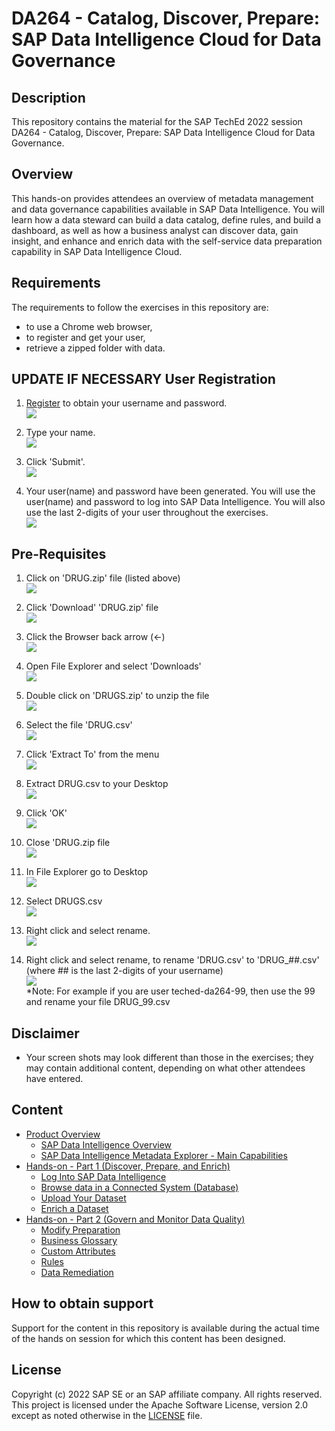 # DA264 - Catalog, Discover, Prepare: SAP Data Intelligence Cloud for Data Governance

## Description

This repository contains the material for the SAP TechEd 2022 session DA264 - Catalog, Discover, Prepare: SAP Data Intelligence Cloud for Data Governance.

## Overview

This hands-on provides attendees an overview of metadata management and data governance capabilities available in SAP Data Intelligence. You will learn how a data steward can build a data catalog, define rules, and build a dashboard, as well as how a business analyst can discover data, gain insight, and enhance and enrich data with the self-service data preparation capability in SAP Data Intelligence Cloud.

## Requirements

The requirements to follow the exercises in this repository are:
* to use a Chrome web browser,
* to register and get your user,
* retrieve a zipped folder with data.

## UPDATE IF NECESSARY User Registration

1. [Register](https://workshop_registration.cfapps.eu10.hana.ondemand.com/register/lynnel) to obtain your username and password.
<br>![](/exercises/ex0/images/Registration_homepage.png)

2. Type your name.
<br>![](/exercises/ex0/images/Registration_homepage_name.png)

3. Click 'Submit'.
<br>![](/exercises/ex0/images/Registration_homepage_name.png)

4. Your user(name) and password have been generated. You will use the user(name) and password to log into SAP Data Intelligence.  You will also use the last 2-digits of your user throughout the exercises.
<br>![](/exercises/ex0/images/Registration_Username_Pwd.png)

## Pre-Requisites

1. Click on 'DRUG.zip' file (listed above)
<br>![](/exercises/ex0/images/Ex00_Part01_01_add_new.png)

2. Click 'Download' 'DRUG.zip' file
<br>![](/exercises/ex0/images/Ex00_Part01_02_add_new.png)

3. Click the Browser back arrow (<-)
<br>![](/exercises/ex0/images/Ex00_Part01_03.png)

4. Open File Explorer and select 'Downloads'
<br>![](/exercises/ex0/images/Ex00_Part01_01_add_new_DownloadFolder.png)

5. Double click on 'DRUGS.zip' to unzip the file
<br>![](/exercises/ex0/images/Ex00_Part01_01_add_new_blur.png)

6. Select the file 'DRUG.csv'
<br>![](/exercises/ex0/images/Ex00_Part01_01_add_new_SelectZip.png)

7. Click 'Extract To' from the menu
<br>![](/exercises/ex0/images/Ex00_Part01_01_add_new_extract.png)

8. Extract DRUG.csv to your Desktop
<br>![](/exercises/ex0/images/Ex00_Part01_01_add_new_SelectZip_1.png)

9. Click 'OK'
<br>![](/exercises/ex0/images/Ex00_Part01_01_add_new_SelectOK.png)

10. Close 'DRUG.zip file
<br>![](/exercises/ex0/images/Ex00_Part01_01_add_new_CloseZip.png)

11. In File Explorer go to Desktop
<br>![](/exercises/ex0/images/Ex00_Part01_01_add_new_GoToDesktop.png)

12. Select DRUGS.csv
<br>![](/exercises/ex0/images/Ex00_Part01_01_add_new_Select4RenameDrugs.png)

13. Right click and select rename.
<br>![](/exercises/ex0/images/Ex00_Part01_01_add_new_RenameDRUG.png)

14. Right click and select rename, to rename 'DRUG.csv' to 'DRUG_##.csv' (where ## is the last 2-digits of your username)
<br>![](/exercises/ex0/images/Ex00_Part01_01_add_new_RenameDRUG_new.png)
<br>*Note: For example if you are user teched-da264-99, then use the 99 and rename your file DRUG_99.csv

## Disclaimer
- Your screen shots may look different than those in the exercises; they may contain additional content, depending on what other attendees have entered.

## Content
- [Product Overview](exercises/ex0/)
    - [SAP Data Intelligence Overview](exercises/ex0#sap-data-intelligence---overview)
    - [SAP Data Intelligence Metadata Explorer - Main Capabilities](exercises/ex0#sap-data-intelligence-metadata-explorer---main-capabilities)
- [Hands-on - Part 1 (Discover, Prepare, and Enrich)](exercises/ex1/)
    - [Log Into SAP Data Intelligence](exercises/ex1#log-into-sap-data-intelligence)
    - [Browse data in a Connected System (Database)](exercises/ex1#browse-data-in-a-connected-system-database)
    - [Upload Your Dataset](exercises/ex1#upload-your-dataset)
    - [Enrich a Dataset](exercises/ex1#enrich-dataset-and-isolate-data-quality-issues)
- [Hands-on - Part 2 (Govern and Monitor Data Quality)](exercises/ex2/)
    - [Modify Preparation](exercises/ex2#modify-preparation)
    - [Business Glossary](exercises/ex2#business-glossary)
    - [Custom Attributes](exercises/ex2#business-glossary)
    - [Rules](exercises/ex2#rules)
    - [Data Remediation](exercises/ex2#data-remediation)

## How to obtain support

Support for the content in this repository is available during the actual time of the hands on session for which this content has been designed. 

## License
Copyright (c) 2022 SAP SE or an SAP affiliate company. All rights reserved. This project is licensed under the Apache Software License, version 2.0 except as noted otherwise in the [LICENSE](LICENSES/Apache-2.0.txt) file.

